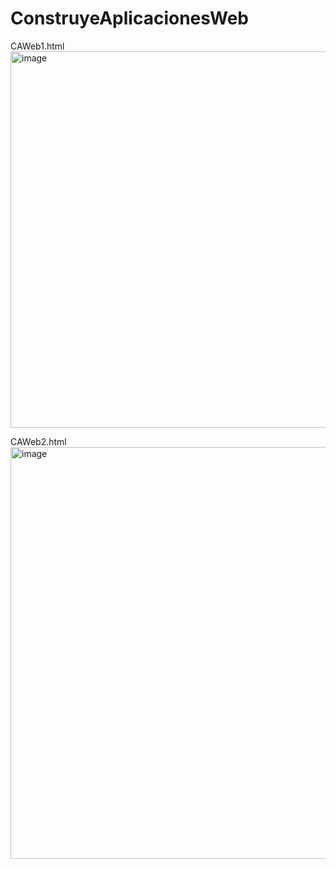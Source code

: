 # ConstruyeAplicacionesWeb

CAWeb1.html <br>
<img width="609" height="602" alt="image" src="https://github.com/user-attachments/assets/f4542ecd-ab21-424e-9931-3ba5cfb8c04f" /> <br>

CAWeb2.html <br>
<img width="1366" height="659" alt="image" src="https://github.com/user-attachments/assets/b7ea5c50-6cb6-46de-abf4-b2d60fdb49a1" /> <br>

